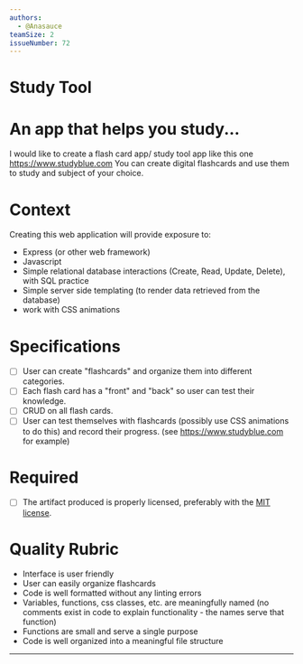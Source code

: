 ```yaml
---
authors:
  - @Anasauce
teamSize: 2
issueNumber: 72
---
```


# Study Tool

# An app that helps you study...

I would like to create a flash card app/ study tool app like this one https://www.studyblue.com
 You can create digital flashcards and use them to study and subject of your choice.
# Context

Creating this web application will provide exposure to:
- Express (or other web framework)
- Javascript
- Simple relational database interactions (Create, Read, Update, Delete), with SQL practice
- Simple server side templating (to render data retrieved from the database)
- work with CSS animations
# Specifications
- [ ] User can create "flashcards" and organize them into different categories.
- [ ] Each flash card has a "front" and "back" so user can test their knowledge.
- [ ] CRUD on all flash cards.
- [ ] User can test themselves with flashcards (possibly use CSS animations to do this) and record their progress. (see https://www.studyblue.com for example)
# Required
- [ ] The artifact produced is properly licensed, preferably with the [MIT license](https://opensource.org/licenses/MIT).
# Quality Rubric
- Interface is user friendly
- User can easily organize flashcards
- Code is well formatted without any linting errors
- Variables, functions, css classes, etc. are meaningfully named (no comments exist in code to explain functionality - the names serve that function)
- Functions are small and serve a single purpose
- Code is well organized into a meaningful file structure

---

